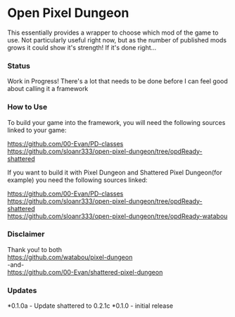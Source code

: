 # Open Pixel Dungeon

This essentially provides a wrapper to choose which mod of the game to use. Not particularly useful right now, but as the number of published mods grows it could show it's strength! If it's done right...

### Status

Work in Progress! There's a lot that needs to be done before I can feel good about calling it a framework

### How to Use
To build your game into the framework, you will need the following sources linked to your game:

https://github.com/00-Evan/PD-classes  
https://github.com/sloanr333/open-pixel-dungeon/tree/opdReady-shattered

If you want to build it with Pixel Dungeon and Shattered Pixel Dungeon(for example) you need the following sources linked:

https://github.com/00-Evan/PD-classes  
https://github.com/sloanr333/open-pixel-dungeon/tree/opdReady-shattered  
https://github.com/sloanr333/open-pixel-dungeon/tree/opdReady-watabou

### Disclaimer
Thank you! to both  
https://github.com/watabou/pixel-dungeon  
-and-  
https://github.com/00-Evan/shattered-pixel-dungeon

### Updates
*0.1.0a - Update shattered to 0.2.1c
*0.1.0 - initial release